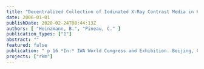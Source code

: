 ```yaml
---
title: "Decentralized Collection of Iodinated X-Ray Contrast Media in Hospitals"
date: 2006-01-01
publishDate: 2020-02-24T08:44:13Z
authors: [ "Heinzmann, B.", "Pineau, C." ]
publication_types: ["1"]
abstract: ""
featured: false
publication: " p 16 *In:* IWA World Congress and Exhibition. Beijing, China. 10. - 14.9.2006"
projects: ["rkm"]
---
```


